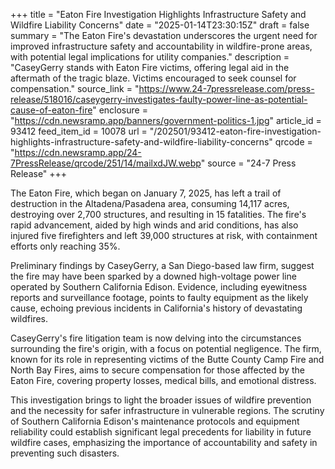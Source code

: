 +++
title = "Eaton Fire Investigation Highlights Infrastructure Safety and Wildfire Liability Concerns"
date = "2025-01-14T23:30:15Z"
draft = false
summary = "The Eaton Fire's devastation underscores the urgent need for improved infrastructure safety and accountability in wildfire-prone areas, with potential legal implications for utility companies."
description = "CaseyGerry stands with Eaton Fire victims, offering legal aid in the aftermath of the tragic blaze. Victims encouraged to seek counsel for compensation."
source_link = "https://www.24-7pressrelease.com/press-release/518016/caseygerry-investigates-faulty-power-line-as-potential-cause-of-eaton-fire"
enclosure = "https://cdn.newsramp.app/banners/government-politics-1.jpg"
article_id = 93412
feed_item_id = 10078
url = "/202501/93412-eaton-fire-investigation-highlights-infrastructure-safety-and-wildfire-liability-concerns"
qrcode = "https://cdn.newsramp.app/24-7PressRelease/qrcode/251/14/mailxdJW.webp"
source = "24-7 Press Release"
+++

<p>The Eaton Fire, which began on January 7, 2025, has left a trail of destruction in the Altadena/Pasadena area, consuming 14,117 acres, destroying over 2,700 structures, and resulting in 15 fatalities. The fire's rapid advancement, aided by high winds and arid conditions, has also injured five firefighters and left 39,000 structures at risk, with containment efforts only reaching 35%.</p><p>Preliminary findings by CaseyGerry, a San Diego-based law firm, suggest the fire may have been sparked by a downed high-voltage power line operated by Southern California Edison. Evidence, including eyewitness reports and surveillance footage, points to faulty equipment as the likely cause, echoing previous incidents in California's history of devastating wildfires.</p><p>CaseyGerry's fire litigation team is now delving into the circumstances surrounding the fire's origin, with a focus on potential negligence. The firm, known for its role in representing victims of the Butte County Camp Fire and North Bay Fires, aims to secure compensation for those affected by the Eaton Fire, covering property losses, medical bills, and emotional distress.</p><p>This investigation brings to light the broader issues of wildfire prevention and the necessity for safer infrastructure in vulnerable regions. The scrutiny of Southern California Edison's maintenance protocols and equipment reliability could establish significant legal precedents for liability in future wildfire cases, emphasizing the importance of accountability and safety in preventing such disasters.</p>